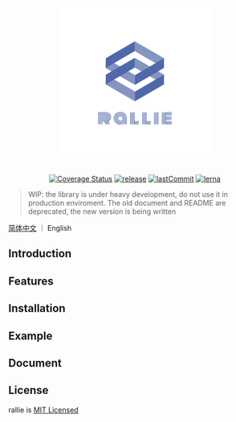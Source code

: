 <div align="center">
  <img width=300 height=300 src="docs/_media/logo_transparent.png" />
  <br><br>

  [![Coverage Status](https://coveralls.io/repos/github/ralliejs/rallie/badge.svg?branch=master)](https://coveralls.io/github/ralliejs/rallie?branch=master) [![release](https://img.shields.io/github/release/ralliejs/rallie.svg)](https://github.com/ralliejs/rallie/releases) [![lastCommit](https://img.shields.io/github/last-commit/ralliejs/rallie)](https://github.com/ralliejs/rallie/commits/master) [![lerna](https://img.shields.io/badge/maintained%20with-lerna-cc00ff.svg)](https://lerna.js.org/)

</div>

> WIP: the library is under heavy development, do not use it in production enviroment. The old document and README are deprecated, the new version is being written

[简体中文](https://github.com/ralliejs/rallie/blob/master/README.zh.md) ｜ English

## Introduction

## Features

## Installation

## Example

## Document


## License
rallie is [MIT Licensed](https://github.com/ralliejs/rallie/blob/master/LICENSE)
